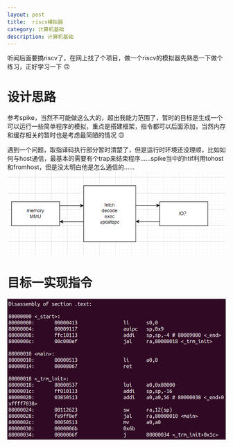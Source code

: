 ```yaml
---
layout: post
title:  riscv模拟器
category: 计算机基础 
description: 计算机基础
---
```


听闻后面要搞riscv了，在网上找了个项目，做一个riscv的模拟器先熟悉一下做个练习，正好学习一下  :upside_down_face:    

# 设计思路
参考spike，当然不可能做这么大的，超出我能力范围了，暂时的目标是生成一个可以运行一些简单程序的模拟，重点是搭建框架，指令都可以后面添加，当然内存和缓存相关的暂时也是考虑最简陋的情况 :upside_down_face:  

遇到一个问题，取指译码执行部分暂时清楚了，但是运行时环境还没理顺，比如如何与host通信，最基本的需要有个trap来结束程序……spike当中的htif利用tohost和fromhost，但是没太明白他是怎么通信的……
![](/assets/img/2024-03-07-09-41-26.png)
# 目标一实现指令

![](/assets/img/2024-02-27-17-33-09.png)